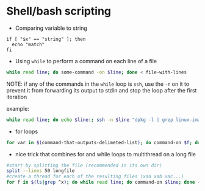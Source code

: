 # Shell/bash scripting

* Comparing variable to string

```
if [ "$x" == "string" ]; then
  echo "match"
fi
```

* Using `while` to perform a command on each line of a file

```bash
while read line; do some-command -on $line; done < file-with-lines
```

NOTE: if any of the commands in the `while` loop is `ssh`, use the `-n` on it to prevent it from forwarding its output to stdin and stop the loop after the first iteration

example:

```bash
while read line; do echo $line:; ssh -n $line "dpkg -l | grep linux-image; uname -a"; done < ~/source_file
```

* for loops

```bash
for var in $(command-that-outputs-delimeted-list); do command-on $f; done
```

* nice trick that combines for and while loops to multithread on a long file

```bash
#start by splitting the file (recommended in its own dir)
split --lines 50 longfile
#create a thread for each of the resulting files (xaa xab xac...)
for f in $(ls|grep ^x); do while read line; do command-on $line; done < $f & done
```
